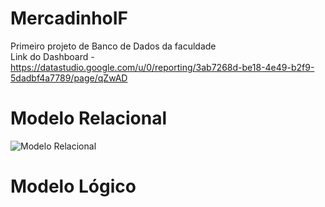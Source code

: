 # MercadinhoIF
Primeiro projeto de Banco de Dados da faculdade <br/>
Link do Dashboard - https://datastudio.google.com/u/0/reporting/3ab7268d-be18-4e49-b2f9-5dadbf4a7789/page/qZwAD

# Modelo Relacional
![Modelo Relacional](https://user-images.githubusercontent.com/101821745/209476654-b27b976e-9450-4c64-b6b9-b13e1510e0e0.png)

# Modelo Lógico

